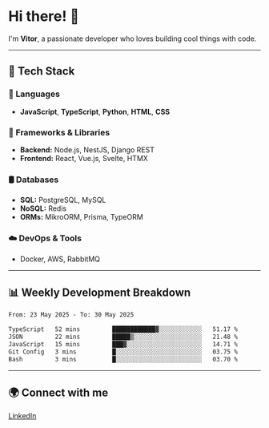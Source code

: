 
# Hi there! 👋

I'm **Vitor**, a passionate developer who loves building cool things with code.

---
## 🔧 Tech Stack

### 📌 Languages
- **JavaScript**, **TypeScript**, **Python**, **HTML**, **CSS**

### 🚀 Frameworks & Libraries
- **Backend:** Node.js, NestJS, Django REST
- **Frontend:** React, Vue.js, Svelte, HTMX

### 🛢️ Databases
- **SQL:** PostgreSQL, MySQL
- **NoSQL:** Redis
- **ORMs:** MikroORM, Prisma, TypeORM

### ☁️ DevOps & Tools
- Docker, AWS, RabbitMQ

---
## 📊 Weekly Development Breakdown

<!--START_SECTION:waka-->

```txt
From: 23 May 2025 - To: 30 May 2025

TypeScript   52 mins         ████████████▓░░░░░░░░░░░░   51.17 %
JSON         22 mins         █████▒░░░░░░░░░░░░░░░░░░░   21.48 %
JavaScript   15 mins         ███▓░░░░░░░░░░░░░░░░░░░░░   14.71 %
Git Config   3 mins          █░░░░░░░░░░░░░░░░░░░░░░░░   03.75 %
Bash         3 mins          █░░░░░░░░░░░░░░░░░░░░░░░░   03.70 %
```

<!--END_SECTION:waka-->

---
## 🌍 Connect with me
[LinkedIn](https://www.linkedin.com/in/vitorlc)
